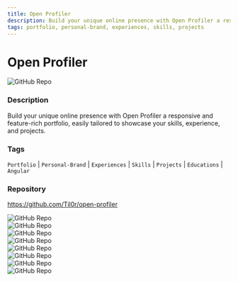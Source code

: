 ```yaml
---
title: Open Profiler
description: Build your unique online presence with Open Profiler a responsive and feature-rich portfolio, easily tailored to showcase your skills, experience, and projects.
tags: portfolio, personal-brand, experiences, skills, projects
---
```

        

# Open Profiler

![GitHub Repo](https://img.shields.io/static/v1?label=category&message=opensource&color=green)

### Description

Build your unique online presence with Open Profiler a responsive and feature-rich portfolio, easily tailored to showcase your skills, experience, and projects.

### Tags

`Portfolio` | `Personal-Brand` | `Experiences` | `Skills` | `Projects` | `Educations` | `Angular`

### Repository

https://github.com/Til0r/open-profiler

![GitHub Repo](https://img.shields.io/github/stars/Til0r/open-profiler?style=social)<br />![GitHub Repo](https://img.shields.io/github/forks/Til0r/open-profiler?style=social)<br />![GitHub Repo](https://img.shields.io/github/v/tag/Til0r/open-profiler?style=social)<br />![GitHub Repo](https://img.shields.io/github/contributors/Til0r/open-profiler)<br />![GitHub Repo](https://img.shields.io/github/issues-pr/Til0r/open-profiler)<br />![GitHub Repo](https://img.shields.io/github/issues/Til0r/open-profiler)<br />![GitHub Repo](https://img.shields.io/github/license/Til0r/open-profiler)<br />![GitHub Repo](https://img.shields.io/github/last-commit/Til0r/open-profiler)<br />